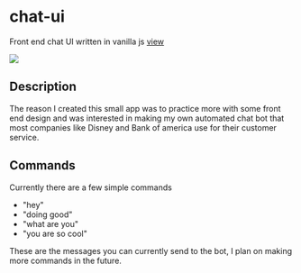 # chat-ui
Front end chat UI written in vanilla js [view](https://rtblanco.github.io/chat-ui/)

<img src="https://media.giphy.com/media/84ZweAnbRRA7nQfMzt/giphy.gif">

## Description
The reason I created this small app was to practice more with some front end design and was interested in making my own automated chat bot that most companies like Disney and Bank of america use for their customer service. 

## Commands 
Currently there are a few simple commands 
  - "hey"
  - "doing good" 
  - "what are you"
  - "you are so cool"

These are the messages you can currently send to the bot, I plan on making more commands in the future. 

